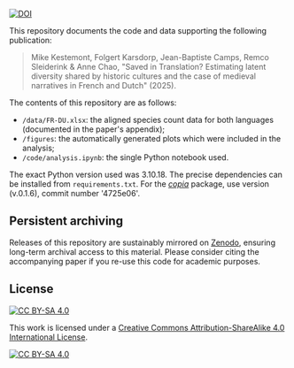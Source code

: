 [![DOI](https://zenodo.org/badge/595561943.svg)](https://doi.org/10.5281/zenodo.14732465)

This repository documents the code and data supporting the following publication:

> Mike Kestemont, Folgert Karsdorp, Jean-Baptiste Camps, Remco Sleiderink & Anne Chao, "Saved in Translation? Estimating latent diversity shared by historic cultures and the case of medieval narratives in French and Dutch" (2025).

The contents of this repository are as follows:
- `/data/FR-DU.xlsx`: the aligned species count data for both languages (documented in the paper's appendix);
- `/figures`: the automatically generated plots which were included in the analysis;
- `/code/analysis.ipynb`: the single Python notebook used.

The exact Python version used was 3.10.18. The precise dependencies can be installed from `requirements.txt`. For the [*copia*](https://github.com/mikekestemont/copia) package, use version (v.0.1.6), commit number '4725e06'.

## Persistent archiving
Releases of this repository are sustainably mirrored on [Zenodo](https://zenodo.org/), ensuring long-term archival access to this material. Please consider citing the accompanying paper if you re-use this code for academic purposes.

## License
[![CC BY-SA 4.0][cc-by-sa-shield]][cc-by-sa]

This work is licensed under a [Creative Commons Attribution-ShareAlike 4.0 International License][cc-by-sa].

[![CC BY-SA 4.0][cc-by-sa-image]][cc-by-sa]

[cc-by-sa]: http://creativecommons.org/licenses/by-sa/4.0/
[cc-by-sa-image]: https://licensebuttons.net/l/by-sa/4.0/88x31.png
[cc-by-sa-shield]: https://img.shields.io/badge/License-CC%20BY--SA%204.0-lightgrey.svg
